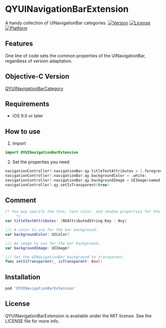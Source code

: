 # QYUINavigationBarExtension

A handy collection of UINavigationBar categories.
[![Version](https://img.shields.io/cocoapods/v/QYUINavigationBarExtension.svg?style=flat)](https://cocoapods.org/pods/QYUINavigationBarExtension)
[![License](https://img.shields.io/cocoapods/l/QYUINavigationBarExtension.svg?style=flat)](https://cocoapods.org/pods/QYUINavigationBarExtension)
[![Platform](https://img.shields.io/cocoapods/p/QYUINavigationBarExtension.svg?style=flat)](https://cocoapods.org/pods/QYUINavigationBarExtension)

## Features

One line of code sets the common properties of the UINavigationBar, regardless of version adaptation.

## Objective-C Version

[QYUINavigationBarCategory](https://github.com/InsectQY/QYUINavigationBarCategory)

## Requirements

- iOS 9.0 or later

## How to use

1. Import 

```swift
import QYUINavigationBarExtension
```

2. Set the properties you need

```swift
navigationController?.navigationBar.qy.titleTextAttributes = [.foregroundColor: UIColor.white];
navigationController?.navigationBar.qy.backgroundColor = .white;
navigationController?.navigationBar.qy.backgroundImage = UIImage(named: "")
navigationController?.qy.setIsTransparent(true)
```

## Comment

```swift
/* You may specify the font, text color, and shadow properties for the title in the text attributes dictionary, using the keys found in NSAttributedString.h.
     */
var titleTextAttributes: [NSAttributedString.Key : Any]

/// A color to use for the bar background.
var backgroundColor: UIColor?

/// An image to use for the bar background.
var backgroundImage: UIImage?

/// Set the UINavigationBar background to transparent.
func setIsTransparent(_ isTransparent: Bool)
```

## Installation

```ruby
pod 'QYUINavigationBarExtension'
```

## License

QYUINavigationBarExtension is available under the MIT license. See the LICENSE file for more info.
